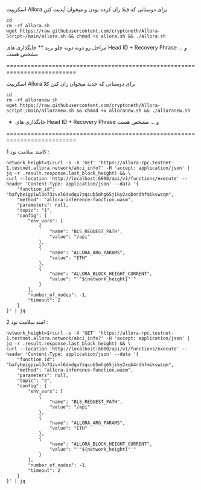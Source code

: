 اسکریپت Allora برای دوستانی که قبلا ران کرده بودن و میخوان آپدیت کنن
```
cd
rm -rf allora.sh 
wget https://raw.githubusercontent.com/cryptoneth/Allora-Script-/main/allora.sh && chmod +x allora.sh && ./allora.sh
```
مراحل رو دونه دونه جلو برید 
** جایگذاری های Head ID + Recovery Phrase و ... مشخص هست


==========================================================================

اسکریپت Allora برای دوستانی که جدید میخوان ران کنن کلا 

```
cd
rm -rf alloranew.sh 
wget https://raw.githubusercontent.com/cryptoneth/Allora-Script-/main/alloranew.sh && chmod +x alloranew.sh && ./alloranew.sh
```
* جایگذاری های Head ID + Recovery Phrase و ... مشخص هست

==========================================================================

کامند سلامت نود 1 : 
```
network_height=$(curl -s -X 'GET' 'https://allora-rpc.testnet-1.testnet.allora.network/abci_info?' -H 'accept: application/json' | jq -r .result.response.last_block_height) && \
curl --location 'http://localhost:6000/api/v1/functions/execute' --header 'Content-Type: application/json' --data '{
    "function_id": "bafybeigpiwl3o73zvvl6dxdqu7zqcub5mhg65jiky2xqb4rdhfmikswzqm",
    "method": "allora-inference-function.wasm",
    "parameters": null,
    "topic": "1",
    "config": {
        "env_vars": [
            {
                "name": "BLS_REQUEST_PATH",
                "value": "/api"
            },
            {
                "name": "ALLORA_ARG_PARAMS",
                "value": "ETH"
            },
            {
                "name": "ALLORA_BLOCK_HEIGHT_CURRENT",
                "value": "'"${network_height}"'"
            }
        ],
        "number_of_nodes": -1,
        "timeout": 2
    }
}' | jq
```

امند سلامت نود 2 : 

```
network_height=$(curl -s -X 'GET' 'https://allora-rpc.testnet-1.testnet.allora.network/abci_info?' -H 'accept: application/json' | jq -r .result.response.last_block_height) && \
curl --location 'http://localhost:6000/api/v1/functions/execute' --header 'Content-Type: application/json' --data '{
    "function_id": "bafybeigpiwl3o73zvvl6dxdqu7zqcub5mhg65jiky2xqb4rdhfmikswzqm",
    "method": "allora-inference-function.wasm",
    "parameters": null,
    "topic": "2",
    "config": {
        "env_vars": [
            {
                "name": "BLS_REQUEST_PATH",
                "value": "/api"
            },
            {
                "name": "ALLORA_ARG_PARAMS",
                "value": "ETH"
            },
            {
                "name": "ALLORA_BLOCK_HEIGHT_CURRENT",
                "value": "'"${network_height}"'"
            }
        ],
        "number_of_nodes": -1,
        "timeout": 2
    }
}' | jq
```


